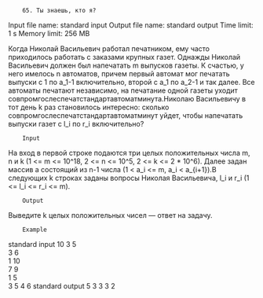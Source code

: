 		65. Ты знаешь, кто я?

Input file name: standard input
Output file name: standard output
Time limit: 1 s
Memory limit: 256 MB

Когда Николай Васильевич работал печатником, ему часто приходилось работать с заказами крупных газет. Однажды Николай Васильевич должен был напечатать m выпусков газеты. К счастью, у него имелось n автоматов, причем первый автомат мог печатать выпуски с 1 по a_1-1 включительно, второй с a_1 по a_2-1 и так далее. Все автоматы печатают независимо, на печатание одной газеты уходит совпромгослеспечатстандартавтоматминута.Николаю Васильевичу в тот день k раз становилось интересно: сколько совпромгослеспечатстандартавтоматминут уйдет, чтобы напечатать выпуски газет с l_i по r_i включительно?

		Input
На вход в первой строке подаются три целых положительных числа m, n и k (1 <= m <= 10^18, 2 <= n <= 10^5, 2 <= k <= 2 * 10^6). Далее задан массив a состоящий из n-1 числа (1 < a_i <= m, a_i < a_{i+1}).В следующих k строках заданы вопросы Николая Васильевича, l_i и r_i (1 <= l_i <= r_i <= m).

		Output
Выведите k целых положительных чисел — ответ на задачу.

		Example
standard input
10 3 5				
3 6					
1 10				
7 9					
1 5					
3 5
4 6
standard output
5
3
3
3
2
